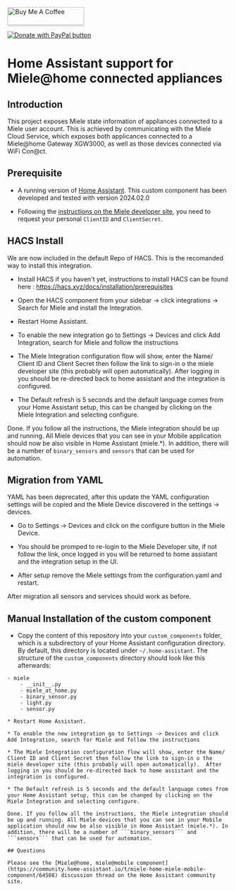 <a href="https://www.buymeacoffee.com/robink" target="_blank"><img src="https://www.buymeacoffee.com/assets/img/custom_images/orange_img.png" alt="Buy Me A Coffee" style="height: 41px !important;width: 174px !important;box-shadow: 0px 3px 2px 0px rgba(190, 190, 190, 0.5) !important;-webkit-box-shadow: 0px 3px 2px 0px rgba(190, 190, 190, 0.5) !important;" ></a>

<a href="https://paypal.me/robinkolk"><img src="https://www.paypalobjects.com/en_US/NL/i/btn/btn_donateCC_LG.gif" title="PayPal - The safer, easier way to pay online!" alt="Donate with PayPal button"></a>

# Home Assistant support for Miele@home connected appliances

## Introduction

This project exposes Miele state information of appliances connected to a Miele user account. This is achieved by communicating with the Miele Cloud Service, which exposes both applicances connected to a Miele@home Gateway XGW3000, as well as those devices connected via WiFi Con@ct.

## Prerequisite

* A running version of [Home Assistant](https://home-assistant.io). This custom component has been developed and tested with version 2024.02.0

* Following the [instructions on the Miele developer site](https://www.miele.com/f/com/en/register_api.aspx), you need to request your personal ```ClientID``` and ```ClientSecret```.

## HACS Install
We are now included in the default Repo of HACS. This is the recomanded way to install this integration.

* Install HACS if you haven't yet, instructions to install HACS can be found here : https://hacs.xyz/docs/installation/prerequisites

* Open the HACS component from your sidebar -> click integrations -> Search for Miele and install the Integration.

* Restart Home Assistant.

* To enable the new integration go to Settings -> Devices and click Add Integration, search for Miele and follow the instructions

* The Miele Integration configuration flow will show, enter the Name/ Client ID and Client Secret then follow the link to sign-in o the miele developer site (this probably will open automatically).  After logging in you should be re-directed back to home assistant and the integration is configured.

* The Default refresh is 5 seconds and the default language comes from your Home Assistant setup, this can be changed by clicking on the Miele Integration and selecting configure.

Done. If you follow all the instructions, the Miele integration should be up and running. All Miele devices that you can see in your Mobile application should now be also visible in Home Assistant (miele.*). In addition, there will be a number of ```binary_sensors``` and ```sensors``` that can be used for automation.


## Migration from YAML
YAML has been deprecated, after this update the YAML configuration settings will be copied and the Miele Device discovered in the settings -> devices.

* Go to Settings -> Devices  and click on the configure button in the Miele Device.

* You should be promped to re-login to the Miele Developer site, if not follow the link, once logged in you will be returned to home assistant and the integration setup in the UI.

* After setup remove the Miele settings from the configuration.yaml and restart.

After migration all sensors and services should work as before.


## Manual Installation of the custom component

* Copy the content of this repository into your ```custom_components``` folder, which is a subdirectory of your Home Assistant configuration directory. By default, this directory is located under ```~/.home-assistant```. The structure of the ```custom_components``` directory should look like this afterwards:

```
- miele
    - __init__.py
    - miele_at_home.py
    - binary_sensor.py
    - light.py
    - sensor.py

* Restart Home Assistant.

* To enable the new integration go to Settings -> Devices and click Add Integration, search for Miele and follow the instructions

* The Miele Integration configuration flow will show, enter the Name/ Client ID and Client Secret then follow the link to sign-in o the miele developer site (this probably will open automatically).  After logging in you should be re-directed back to home assistant and the integration is configured.

* The Default refresh is 5 seconds and the default language comes from your Home Assistant setup, this can be changed by clicking on the Miele Integration and selecting configure.

Done. If you follow all the instructions, the Miele integration should be up and running. All Miele devices that you can see in your Mobile application should now be also visible in Home Assistant (miele.*). In addition, there will be a number of ```binary_sensors``` and ```sensors``` that can be used for automation.

## Questions

Please see the [Miele@home, miele@mobile component](https://community.home-assistant.io/t/miele-home-miele-mobile-component/64508) discussion thread on the Home Assistant community site.
